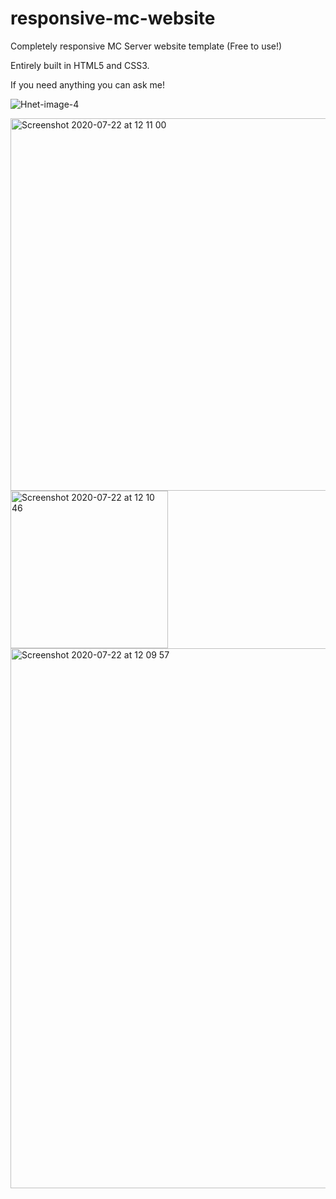 # responsive-mc-website
Completely responsive MC Server website template (Free to use!)


Entirely built in HTML5 and CSS3.

If you need anything you can ask me!

![Hnet-image-4](https://user-images.githubusercontent.com/54186558/88119294-50530980-cbc0-11ea-8c86-f6449d03a1c0.gif)




<img width="596" align="left" alt="Screenshot 2020-07-22 at 12 11 00" src="https://user-images.githubusercontent.com/54186558/88164516-85894700-cc14-11ea-9772-d39f04ea2b10.png"><img width="252" align="left" alt="Screenshot 2020-07-22 at 12 10 46" src="https://user-images.githubusercontent.com/54186558/88164530-8c17be80-cc14-11ea-88a3-9b2fa6c942ee.png"><img width="864" align="left" alt="Screenshot 2020-07-22 at 12 09 57" src="https://user-images.githubusercontent.com/54186558/88164889-152ef580-cc15-11ea-8007-aed5518e1d4f.png">

